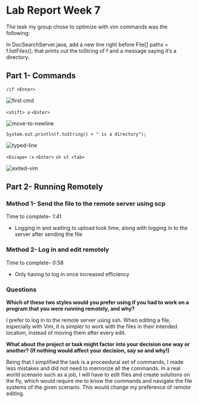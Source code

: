 # Lab Report Week 7

The task my group chose to optimize with vim commands was the following:

In DocSearchServer.java, add a new line right before File[] paths = f.listFiles(); that prints out the toString of f and a message saying it’s a directory.

## Part 1- Commands
` /if <Enter> `

![first cmd](https://user-images.githubusercontent.com/70072541/201260888-4b60cfc1-cbbb-47ba-a951-af67d7beede4.png)

` <shift> a `
` <Enter> `


![move-to-newline](https://user-images.githubusercontent.com/70072541/201260913-37f67a78-5771-47c3-a7a6-ec2094854334.png)

` System.out.println(f.toString() + " is a directory"); `


![typed-line](https://user-images.githubusercontent.com/70072541/201260872-13d597c7-504e-45ce-bea5-56f2464e1d3c.png)

` <Escape> `
` :x `
` <Enter> `
` sh st <tab> `


![exited-vim](https://user-images.githubusercontent.com/70072541/201260855-c06226b5-f810-47fb-a7ae-62b3eed8ea12.png)


## Part 2- Running Remotely

### Method 1- Send the file to the remote server using scp
Time to complete- 1:41
* Logging in and waiting to upload took time, along with logging in to the server after sending the file

### Method 2- Log in and edit remotely
Time to complete- 0:58
* Only having to log in once increased efficiency

### Questions
**Which of these two styles would you prefer using if you had to work on a program that you were running remotely, and why?**

I prefer to log in to the remote server using ssh. When editing a file, especially with Vim, it is simpler to work with the files in their intended location, instead of moving them after every edit.

**What about the project or task might factor into your decision one way or another? (If nothing would affect your decision, say so and why!)**

Being that I simplified the task is a proceedural set of commands, I made less mistakes and did not need to memorize all the commands. In a real world scenario such as a job, I will have to edit files and create solutions on the fly, which would require me to know the commands and navigate the file systems of the given scenario. This would change my preference of remote editing.
